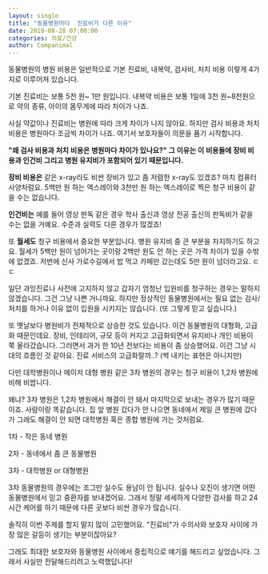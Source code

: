 ```yaml
---
layout: single
title: "동물병원마다  진료비가 다른 이유"
date: 2019-08-28 07:00:00
categories: 의료/건강
author: Companimal
---
```


동물병원의 병원 비용은 일반적으로 기본 진료비, 내복약, 검사비, 처치 비용 이렇게 4가지로 이루어져 있습니다.

기본 진료비는 보통 5천 원~ 1만 원입니다. 내복약 비용은 보통 1일에 3천 원~8천원으로 약의 종류, 아이의 몸무게에 따라 차이가 나죠.

사실 약값이나 진료비는 병원에 따라 크게 차이가 나지 않아요. 하지만 검사 비용과 처치 비용은 병원마다 조금씩 차이가 나죠. 여기서 보호자들이 의문을 품기 시작합니다.

**"왜 검사 비용과 처치 비용은 병원마다 차이가 있나요?" 그 이유는 이 비용들에 장비 비용과 인건비 그리고 병원 유지비가 포함되어 있기 때문입니다.**

**장비 비용은** 같은 x-ray라도 비싼 장비가 있고 좀 저렴한 x-ray도 있겠죠? 마치 컴퓨터 사양처럼요. 5백만 원 하는 엑스레이와 3천만 원 하는 엑스레이로 찍은 청구 비용이 같을 수는 없습니다.

**인건비는** 예를 들어 영상 판독 같은 경우 학사 출신과 영상 전공 출신의 판독비가 같을 수는 없을 거예요. 수준과 실력도 다른 경우가 많겠죠!

또 **월세도** 청구 비용에서 중요한 부분입니다. 병원 유지비 중 큰 부분을 차지하기도 하고요. 월세가 5백만 원이 넘어가는 곳이랑 2백만 원도 안 하는 곳은 가격 차이가 있을 수밖에 없겠죠. 저번에 신사 가로수길에서 밥 먹고 카페만 갔는데도 5만 원이 넘더라고요. ㄷㄷ

일단 과잉진료나 사전에 고지하지 않고 갑자기 엄청난 입원비를 청구하는 경우는 말하지 않겠습니다. 그건 그냥 나쁜 거니까요. 하지만 정상적인 동물병원에서는 필요 없는 검사/처치를 하거나 이유 없이 입원을 시키지는 않습니다. (또 그렇게 믿고 싶습니다.)

또 옛날보다 병원비가 전체적으로 상승한 것도 있습니다. 이건 동물병원의 대형화, 고급화 때문인데요. 장비, 인테리어, 규모 등이 커지고 고급화되면서 유지비나 개인 비용이 쭉 올라갔습니다. 그러면서 과거 한 10년 전보다는 비용이 좀 상승했어요. 이건 그냥 시대의 흐름인 것 같아요. 진료 서비스의 고급화랄까..? (썩 내키는 표현은 아니지만)

다만 대학병원이나 메이저 대형 병원 같은 3차 병원의 경우는 청구 비용이 1,2차 병원에 비해 비쌉니다.

왜냐? 3차 병원은 1,2차 병원에서 해결이 안 돼서 마지막으로 보내는 경우가 많기 때문이죠. 사람이랑 똑같습니다. 집 앞 병원 갔다가 안 나으면 동네에서 제일 큰 병원에 갔다가 그래도 해결이 안 되면 대학병원 혹은 종합 병원에 가는 것처럼요.

1차 - 작은 동네 병원

2차 - 동네에서 좀 큰 동물병원

3차 - 대학병원 or 대형병원

3차 동물병원의 경우에는 조그만 실수도 용남이 안 됩니다. 실수나 오진이 생기면 어떤 동물병원에서 믿고 중환자를 보내겠어요. 그래서 정말 세세하게 다양한 검사를 하고 24시간 케어를 하기 때문에 다른 곳보다 비싼 경우가 많습니다.

솔직히 이번 주제를 할지 말지 많이 고민했어요. "진료비"가 수의사와 보호자 사이에 가장 많은 갈등이 생기는 부분이잖아요?

그래도 최대한 보호자와 동물병원 사이에서 중립적으로 얘기를 해드리고 싶었습니다. 그래서 사실만 전달해드리려고 노력했답니다!
